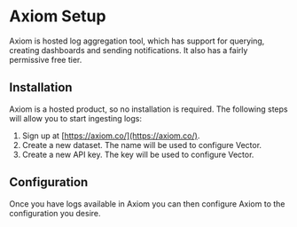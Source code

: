 # Axiom Setup

Axiom is hosted log aggregation tool, which has support for querying, creating dashboards and sending notifications. It also has a fairly permissive free tier.

## Installation

Axiom is a hosted product, so no installation is required. The following steps will allow you to start ingesting logs:

1. Sign up at [https://axiom.co/](https://axiom.co/).
1. Create a new dataset. The name will be used to configure Vector.
1. Create a new API key. The key will be used to configure Vector.

## Configuration

Once you have logs available in Axiom you can then configure Axiom to the configuration you desire.
